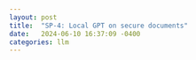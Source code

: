 ```yaml
---
layout: post
title:  "SP-4: Local GPT on secure documents"
date:   2024-06-10 16:37:09 -0400
categories: llm
---
```

